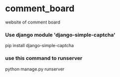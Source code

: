 # comment_board
website of comment board

### Use django module 'django-simple-captcha'
pip install django-simple-captcha

### use this command to runserver
python manage.py runserver
